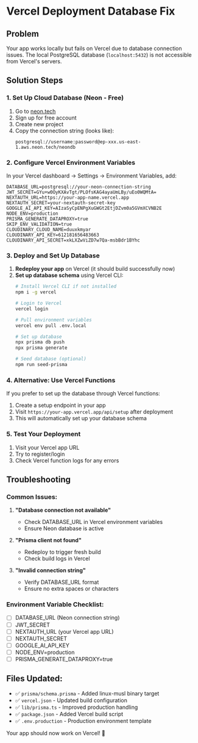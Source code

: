 # Vercel Deployment Database Fix

## Problem
Your app works locally but fails on Vercel due to database connection issues. The local PostgreSQL database (`localhost:5432`) is not accessible from Vercel's servers.

## Solution Steps

### 1. Set Up Cloud Database (Neon - Free)

1. Go to [neon.tech](https://neon.tech)
2. Sign up for free account
3. Create new project
4. Copy the connection string (looks like):
   ```
   postgresql://username:password@ep-xxx.us-east-1.aws.neon.tech/neondb
   ```

### 2. Configure Vercel Environment Variables

In your Vercel dashboard → Settings → Environment Variables, add:

```
DATABASE_URL=postgresql://your-neon-connection-string
JWT_SECRET=GYu+w0OyKXAvTgt/PLOfsKAG4ayaUmLBy/uEo0WQMtA=
NEXTAUTH_URL=https://your-app-name.vercel.app
NEXTAUTH_SECRET=your-nextauth-secret-key
GOOGLE_AI_API_KEY=AIzaSyCpENPgXuGWGt2EtjDZvm0a5GVmXCVNB2E
NODE_ENV=production
PRISMA_GENERATE_DATAPROXY=true
SKIP_ENV_VALIDATION=true
CLOUDINARY_CLOUD_NAME=duuxkmyar
CLOUDINARY_API_KEY=612181656483663
CLOUDINARY_API_SECRET=xkLXZwViZD7w7Qa-msbBdr1BYhc
```

### 3. Deploy and Set Up Database

1. **Redeploy your app** on Vercel (it should build successfully now)
2. **Set up database schema** using Vercel CLI:
   ```bash
   # Install Vercel CLI if not installed
   npm i -g vercel
   
   # Login to Vercel
   vercel login
   
   # Pull environment variables
   vercel env pull .env.local
   
   # Set up database
   npx prisma db push
   npx prisma generate
   
   # Seed database (optional)
   npm run seed-prisma
   ```

### 4. Alternative: Use Vercel Functions

If you prefer to set up the database through Vercel functions:

1. Create a setup endpoint in your app
2. Visit `https://your-app.vercel.app/api/setup` after deployment
3. This will automatically set up your database schema

### 5. Test Your Deployment

1. Visit your Vercel app URL
2. Try to register/login
3. Check Vercel function logs for any errors

## Troubleshooting

### Common Issues:

1. **"Database connection not available"**
   - Check DATABASE_URL in Vercel environment variables
   - Ensure Neon database is active

2. **"Prisma client not found"**
   - Redeploy to trigger fresh build
   - Check build logs in Vercel

3. **"Invalid connection string"**
   - Verify DATABASE_URL format
   - Ensure no extra spaces or characters

### Environment Variable Checklist:
- [ ] DATABASE_URL (Neon connection string)
- [ ] JWT_SECRET
- [ ] NEXTAUTH_URL (your Vercel app URL)
- [ ] NEXTAUTH_SECRET
- [ ] GOOGLE_AI_API_KEY
- [ ] NODE_ENV=production
- [ ] PRISMA_GENERATE_DATAPROXY=true

## Files Updated:
- ✅ `prisma/schema.prisma` - Added linux-musl binary target
- ✅ `vercel.json` - Updated build configuration
- ✅ `lib/prisma.ts` - Improved production handling
- ✅ `package.json` - Added Vercel build script
- ✅ `.env.production` - Production environment template

Your app should now work on Vercel! 🚀

